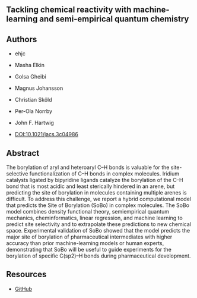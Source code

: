 ## Tackling chemical reactivity with machine-learning and semi-empirical quantum chemistry

## Authors

- ehjc
- Masha Elkin
- Golsa Gheibi
- Magnus Johansson
- Christian Sköld
- Per-Ola Norrby
- John F. Hartwig

- [DOI:10.1021/jacs.3c04986](https://doi.org/10.1021/jacs.3c04986)

## Abstract

The borylation of aryl and heteroaryl C–H bonds is valuable for the site-selective functionalization of C–H bonds in complex molecules.
Iridium catalysts ligated by bipyridine ligands catalyze the borylation of the C–H bond that is most acidic and least sterically hindered in an arene, but predicting the site of borylation in molecules containing multiple arenes is difficult.
To address this challenge, we report a hybrid computational model that predicts the Site of Borylation (SoBo) in complex molecules.
The SoBo model combines density functional theory, semiempirical quantum mechanics, cheminformatics, linear regression, and machine learning to predict site selectivity and to extrapolate these predictions to new chemical space.
Experimental validation of SoBo showed that the model predicts the major site of borylation of pharmaceutical intermediates with higher accuracy than prior machine-learning models or human experts, demonstrating that SoBo will be useful to guide experiments for the borylation of specific C(sp2)–H bonds during pharmaceutical development.

## Resources

- [GitHub](https://github.com/C-H-activation/ICB-workflow)

